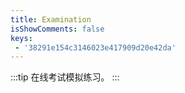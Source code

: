 ```yaml
---
title: Examination
isShowComments: false
keys:
 - '38291e154c3146023e417909d20e42da'
---
```


:::tip
在线考试模拟练习。
:::

<exam></exam>
